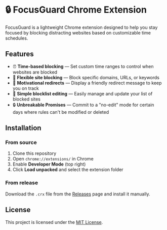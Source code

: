 # 🔒 FocusGuard Chrome Extension

FocusGuard is a lightweight Chrome extension designed to help you stay focused by blocking distracting websites based on customizable time schedules.

## Features
- ⏰ **Time-based blocking** — Set custom time ranges to control when websites are blocked  
- 🛑 **Flexible site blocking** — Block specific domains, URLs, or keywords  
- 📢 **Motivational redirects** — Display a friendly redirect message to keep you on track  
- 🧾 **Simple blocklist editing** — Easily manage and update your list of blocked sites  
- 🔒 **Unbreakable Promises** — Commit to a "no-edit" mode for certain days where rules can't be modified or deleted

## Installation

### From source
1. Clone this repository  
2. Open `chrome://extensions/` in Chrome  
3. Enable **Developer Mode** (top right)  
4. Click **Load unpacked** and select the extension folder  

### From release  
Download the `.crx` file from the [Releases](https://github.com/Nazmul-Alom-Shanto/focus-guard/releases) page and install it manually.

## License

This project is licensed under the [MIT License](./LICENSE).
